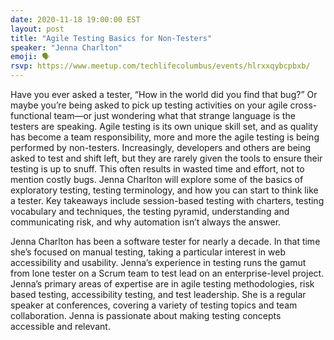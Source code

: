 ```yaml
---
date: 2020-11-18 19:00:00 EST
layout: post
title: "Agile Testing Basics for Non-Testers"
speaker: "Jenna Charlton"
emoji: 🗣
rsvp: https://www.meetup.com/techlifecolumbus/events/hlrxxqybcpbxb/
---
```


Have you ever asked a tester, “How in the world did you find that bug?” Or maybe you’re being asked to pick up testing activities on your agile cross-functional team—or just wondering what that strange language is the testers are speaking. Agile testing is its own unique skill set, and as quality has become a team responsibility, more and more the agile testing is being performed by non-testers. Increasingly, developers and others are being asked to test and shift left, but they are rarely given the tools to ensure their testing is up to snuff. This often results in wasted time and effort, not to mention costly bugs. Jenna Charlton will explore some of the basics of exploratory testing, testing terminology, and how you can start to think like a tester. Key takeaways include session-based testing with charters, testing vocabulary and techniques, the testing pyramid, understanding and communicating risk, and why automation isn’t always the answer.

Jenna Charlton has been a software tester for nearly a decade. In that time she’s focused on manual testing, taking a particular interest in web accessibility and usability. Jenna’s experience in testing runs the gamut from lone tester on a Scrum team to test lead on an enterprise-level project. Jenna’s primary areas of expertise are in agile testing methodologies, risk based testing, accessibility testing, and test leadership. She is a regular speaker at conferences, covering a variety of testing topics and team collaboration. Jenna is passionate about making testing concepts accessible and relevant.
